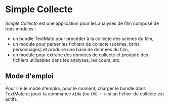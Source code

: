 # Simple Collecte

*Simple Collecte* est une application pour les analyses de film composé de trois modules :

* un bundle TextMate pour procéder à la collecte des scènes du film,
* un module pour parser les fichiers de collecte (scènes, brins, personnages) et produire une base de données du film,
* un module pour extraire des données de collecte et produire des fichiers utilisables dans les analyses, les cours, etc.

## Mode d'emploi

Pour lire le mode d'emploi, pour le moment, charger le bundle dans TextMate et jouer la commance `Aide` (ou `CMD + H` si un fichier de collecte est actif).
